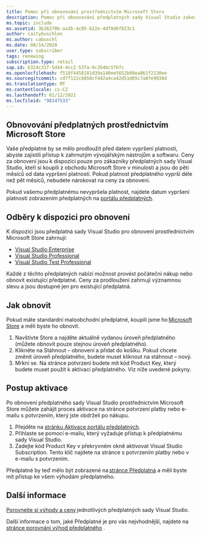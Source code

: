```yaml
---
title: Pomoc při obnovování prostřednictvím Microsoft Storu
description: Pomoc při obnovování předplatných sady Visual Studio zakoupených z obchodu Microsoft Store
ms.topic: include
ms.assetid: 3b36270b-aa3b-4c05-b12e-4df8d6f823c1
author: caitybuschlen
ms.author: cabuschl
ms.date: 08/14/2020
user.type: subscriber
tags: renewing
subscription.type: retail
sap.id: b324c31f-5d44-4cc2-537a-9c354bc5fbfc
ms.openlocfilehash: f518f4458181d39a140ee5652b08ea861f2130ee
ms.sourcegitcommit: cd7f122c6850cf442a4ca42d51d05c7a8fe9038d
ms.translationtype: MT
ms.contentlocale: cs-CZ
ms.lasthandoff: 01/12/2021
ms.locfileid: "98147533"
---
```

## <a name="renewing-subscriptions-through-microsoft-store"></a>Obnovování předplatných prostřednictvím Microsoft Store 

Vaše předplatné by se mělo prodloužit před datem vypršení platnosti, abyste zajistili přístup k zahrnutým vývojářským nástrojům a softwaru. Ceny za obnovení jsou k dispozici pouze pro zákazníky předplatných sady Visual Studio, kteří si koupili z obchodu Microsoft Store v minulosti a jsou do pěti měsíců od data vypršení platnosti. Pokud platnost předplatného vyprší déle než pět měsíců, nebudete nárokovat na ceny za obnovení. 

Pokud vašemu předplatnému nevypršela platnost, najdete datum vypršení platnosti zobrazením předplatných na [portálu předplatných](https://my.visualstudio.com/subscriptions). 

## <a name="subscriptions-available-for-renewal"></a>Odběry k dispozici pro obnovení

K dispozici jsou předplatná sady Visual Studio pro obnovení prostřednictvím Microsoft Store zahrnují: 

* [Visual Studio Enterprise](https://www.microsoft.com/en-us/p/visual-studio-enterprise-subscription/DG7GMGF0DST4/0003?rtc=1&activetab=pivot:overviewtab) 
* [Visual Studio Professional](https://www.microsoft.com/p/visual-studio-professional-subscription/dg7gmgf0dst3?activetab=pivot%3aoverviewtab) 
* [Visual Studio Test Professional](https://www.microsoft.com/p/visual-studio-test-professional-subscription/dg7gmgf0dst6?activetab=pivot%3aoverviewtab) 

Každé z těchto předplatných nabízí možnost provést počáteční nákup nebo obnovit existující předplatné. Ceny za prodloužení zahrnují významnou slevu a jsou dostupné jen pro existující předplatná.  

## <a name="how-to-renew"></a>Jak obnovit 

Pokud máte standardní maloobchodní předplatné, koupili jsme ho [Microsoft Store](https://www.microsoft.com/store) a měli byste ho obnovit.  

1. Navštivte Store a najděte aktuálně vydanou úroveň předplatného (můžete obnovit pouze stejnou úroveň předplatného). 
1. Klikněte na Stáhnout – obnovení a přidat do košíku. Pokud chcete změnit úroveň předplatného, budete muset kliknout na stáhnout – nový.  
1. Mrkni se. Na stránce potvrzení budete mít kód Product Key, který budete muset použít k aktivaci předplatného. Viz níže uvedené pokyny. 

## <a name="how-to-activate"></a>Postup aktivace  

Po obnovení předplatného sady Visual Studio prostřednictvím Microsoft Store můžete zahájit proces aktivace na stránce potvrzení platby nebo e-mailu s potvrzením, který jste obdrželi po nákupu. 

1. Přejděte na [stránku Aktivace portálu předplatných](https://my.visualstudio.com/subscriptions/activate). 
1. Přihlaste se pomocí e-mailu, který vyžaduje přístup k předplatnému sady Visual Studio. 
1. Zadejte kód Product Key v překryvném okně aktivovat Visual Studio Subscription. Tento klíč najdete na stránce s potvrzením platby nebo v e-mailu s potvrzením. 

Předplatné by teď mělo být zobrazené na [stránce Předplatná](https://my.visualstudio.com/subscriptions) a měli byste mít přístup ke všem výhodám předplatného. 

## <a name="more-information"></a>Další informace 

[Porovnejte si výhody a ceny](https://visualstudio.microsoft.com/vs/pricing/) jednotlivých předplatných sady Visual Studio. 

Další informace o tom, jaké Předplatné je pro vás nejvhodnější, najdete na [stránce porovnání výhod předplatného](https://visualstudio.microsoft.com/vs/benefits/) .